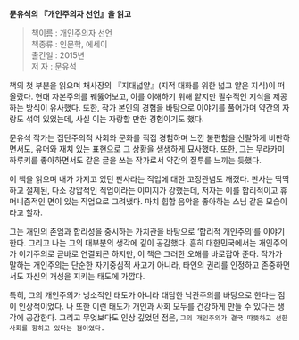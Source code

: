 **문유석의 『개인주의자 선언』을 읽고**

> 책이름 : 개인주의자 선언  
  책종류 : 인문학, 에세이  
  출간일 : 2015년   
  저 자 : 문유석 

책의 첫 부분을 읽으며 채사장의 『지대넓얕』(지적 대화를 위한 넓고 얕은 지식)이 떠올랐다. 현대 자본주의를 꿰뚫어보고, 이를 이해하기 위해 얕지만 필수적인 지식을 제공하는 방식이 유사했다. 또한, 작가 본인의 경험을 바탕으로 이야기를 풀어가며 약간의 자랑도 섞여 있었는데, 사실 이는 자랑할 만한 경험이기도 했다.

문유석 작가는 집단주의적 사회와 문화를 직접 경험하며 느낀 불편함을 신랄하게 비판하면서도, 유머와 재치 있는 표현으로 그 상황을 생생하게 묘사했다. 또한, 그는 무라카미 하루키를 좋아하면서도 같은 글을 쓰는 작가로서 약간의 질투를 느끼는 듯했다.

이 책을 읽으며 내가 가지고 있던 판사라는 직업에 대한 고정관념도 깨졌다. 판사는 딱딱하고 절제된, 다소 강압적인 직업이라는 이미지가 강했는데, 저자는 이를 합리적이고 휴머니즘적인 면이 있는 직업으로 그려냈다. 마치 힙합 음악을 좋아하는 스님 같은 모습이라고 할까.

그는 개인의 존엄과 합리성을 중시하는 가치관을 바탕으로 ‘합리적 개인주의’를 이야기한다. 그리고 나는 그의 대부분의 생각에 깊이 공감했다. 흔히 대한민국에서는 개인주의가 이기주의로 곧바로 연결되곤 하지만, 이 책은 그러한 오해를 바로잡아 준다. 작가가 말하는 개인주의는 단순한 자기중심적 사고가 아니라, 타인의 권리를 인정하고 존중하면서도 자신의 개성을 지키는 태도에 가깝다.

특히, 그의 개인주의가 냉소적인 태도가 아니라 대담한 낙관주의를 바탕으로 한다는 점이 인상적이었다. 나 또한 이런 태도가 개인과 사회 모두를 건강하게 만들 수 있다는 생각에 공감한다. 그리고 무엇보다도 인상 깊었던 점은, ``그의 개인주의가 결국 따뜻하고 선한 사회를 향하고 있다는 점이었다.`` 

